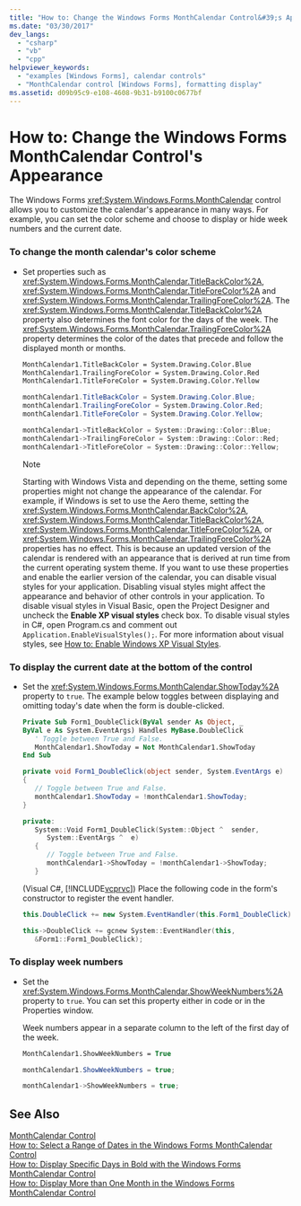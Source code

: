 ```yaml
---
title: "How to: Change the Windows Forms MonthCalendar Control&#39;s Appearance"
ms.date: "03/30/2017"
dev_langs: 
  - "csharp"
  - "vb"
  - "cpp"
helpviewer_keywords: 
  - "examples [Windows Forms], calendar controls"
  - "MonthCalendar control [Windows Forms], formatting display"
ms.assetid: d09b95c9-e108-4608-9b31-b9100c0677bf
---
```

# How to: Change the Windows Forms MonthCalendar Control&#39;s Appearance
The Windows Forms <xref:System.Windows.Forms.MonthCalendar> control allows you to customize the calendar's appearance in many ways. For example, you can set the color scheme and choose to display or hide week numbers and the current date.  
  
### To change the month calendar's color scheme  
  
- Set properties such as <xref:System.Windows.Forms.MonthCalendar.TitleBackColor%2A>, <xref:System.Windows.Forms.MonthCalendar.TitleForeColor%2A> and <xref:System.Windows.Forms.MonthCalendar.TrailingForeColor%2A>. The <xref:System.Windows.Forms.MonthCalendar.TitleBackColor%2A> property also determines the font color for the days of the week. The <xref:System.Windows.Forms.MonthCalendar.TrailingForeColor%2A> property determines the color of the dates that precede and follow the displayed month or months.  
  
  ```vb  
  MonthCalendar1.TitleBackColor = System.Drawing.Color.Blue  
  MonthCalendar1.TrailingForeColor = System.Drawing.Color.Red  
  MonthCalendar1.TitleForeColor = System.Drawing.Color.Yellow  
  ```  
  
  ```csharp  
  monthCalendar1.TitleBackColor = System.Drawing.Color.Blue;  
  monthCalendar1.TrailingForeColor = System.Drawing.Color.Red;  
  monthCalendar1.TitleForeColor = System.Drawing.Color.Yellow;  
  ```  
  
  ```cpp  
  monthCalendar1->TitleBackColor = System::Drawing::Color::Blue;  
  monthCalendar1->TrailingForeColor = System::Drawing::Color::Red;  
  monthCalendar1->TitleForeColor = System::Drawing::Color::Yellow;  
  ```  
  
  > [!NOTE]
  >  Starting with Windows Vista and depending on the theme, setting some properties might not change the appearance of the calendar. For example, if Windows is set to use the Aero theme, setting the <xref:System.Windows.Forms.MonthCalendar.BackColor%2A>, <xref:System.Windows.Forms.MonthCalendar.TitleBackColor%2A>, <xref:System.Windows.Forms.MonthCalendar.TitleForeColor%2A>, or <xref:System.Windows.Forms.MonthCalendar.TrailingForeColor%2A> properties has no effect. This is because an updated version of the calendar is rendered with an appearance that is derived at run time from the current operating system theme. If you want to use these properties and enable the earlier version of the calendar, you can disable visual styles for your application. Disabling visual styles might affect the appearance and behavior of other controls in your application. To disable visual styles in Visual Basic, open the Project Designer and uncheck the **Enable XP visual styles** check box. To disable visual styles in C#, open Program.cs and comment out `Application.EnableVisualStyles();`. For more information about visual styles, see [How to: Enable Windows XP Visual Styles](http://msdn.microsoft.com/library/0a038ade-31cf-4e56-9cfe-7a1e6b83b57f).  
  
### To display the current date at the bottom of the control  
  
- Set the <xref:System.Windows.Forms.MonthCalendar.ShowToday%2A> property to `true`. The example below toggles between displaying and omitting today's date when the form is double-clicked.  
  
  ```vb  
  Private Sub Form1_DoubleClick(ByVal sender As Object, _  
  ByVal e As System.EventArgs) Handles MyBase.DoubleClick  
     ' Toggle between True and False.  
     MonthCalendar1.ShowToday = Not MonthCalendar1.ShowToday  
  End Sub  
  ```  
  
  ```csharp  
  private void Form1_DoubleClick(object sender, System.EventArgs e)  
  {  
     // Toggle between True and False.  
     monthCalendar1.ShowToday = !monthCalendar1.ShowToday;  
  }  
  ```  
  
  ```cpp  
  private:  
     System::Void Form1_DoubleClick(System::Object ^  sender,  
        System::EventArgs ^  e)  
     {  
        // Toggle between True and False.  
        monthCalendar1->ShowToday = !monthCalendar1->ShowToday;  
     }  
  ```  
  
   (Visual C#, [!INCLUDE[vcprvc](../../../../includes/vcprvc-md.md)]) Place the following code in the form's constructor to register the event handler.  
  
  ```csharp  
  this.DoubleClick += new System.EventHandler(this.Form1_DoubleClick);  
  ```  
  
  ```cpp  
  this->DoubleClick += gcnew System::EventHandler(this,  
     &Form1::Form1_DoubleClick);  
  ```  
  
### To display week numbers  
  
- Set the <xref:System.Windows.Forms.MonthCalendar.ShowWeekNumbers%2A> property to `true`. You can set this property either in code or in the Properties window.  
  
   Week numbers appear in a separate column to the left of the first day of the week.  
  
  ```vb  
  MonthCalendar1.ShowWeekNumbers = True  
  ```  
  
  ```csharp  
  monthCalendar1.ShowWeekNumbers = true;  
  ```  
  
  ```cpp  
  monthCalendar1->ShowWeekNumbers = true;  
  ```  
  
## See Also  
 [MonthCalendar Control](../../../../docs/framework/winforms/controls/monthcalendar-control-windows-forms.md)  
 [How to: Select a Range of Dates in the Windows Forms MonthCalendar Control](../../../../docs/framework/winforms/controls/how-to-select-a-range-of-dates-in-the-windows-forms-monthcalendar-control.md)  
 [How to: Display Specific Days in Bold with the Windows Forms MonthCalendar Control](../../../../docs/framework/winforms/controls/display-specific-days-in-bold-with-wf-monthcalendar-control.md)  
 [How to: Display More than One Month in the Windows Forms MonthCalendar Control](../../../../docs/framework/winforms/controls/display-more-than-one-month-wf-monthcalendar-control.md)
